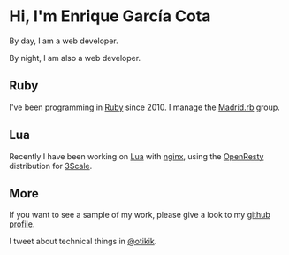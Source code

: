 # Hi, I'm **Enrique García Cota**

By day, I am a web developer.

By night, I am also a web developer.

## Ruby

I've been programming in [Ruby](https://www.ruby-lang.org) since 2010. I manage the [Madrid.rb](https://madridrb.jottit.com/) group.

## Lua

Recently I have been working on [Lua](http://www.lua.org) with [nginx](http://nginx.org), using the [OpenResty](http://openresty.org) distribution for [3Scale](http://3scale.net).

## More

If you want to see a sample of my work, please give a look to my [github profile](https://github.com/kikito).

I tweet about technical things in [@otikik](https://twitter.com/kikito).
